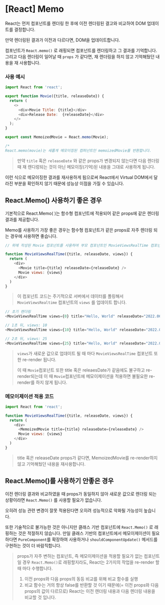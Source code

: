 # [React] Memo

React는 먼저 컴포넌트를 렌더링 한 후에 이전 렌더링된 결고와 비교하여 DOM 업데이트를 결정합니다.

만약 렌더링된 결과가 이전과 다르다면, DOM을 업데이트합니다.

컴포넌트가 `React.memo()` 로 래핑되면 컴포넌트를 렌더링하고 그 결과를 기억합니다. 그리고 다음 렌더링이 일어날 때 `props` 가 같다면, 재 렌더링을 하지 않고 기억해뒀던 내용을 재 사용합니다.

### 사용 예시

``` javascript
import React from 'react';

export function Movie({title, releaseDate}) {
  return (
    <>
      <div>Movie Title: {title}</div>
      <div>Release Date:  {releaseDate}</div>
    </>
  );
}

export const MemoizedMovie = React.memo(Movie);

/*
React.memo(movie)는 새롭게 메모이징된 컴퍼넌트인 memoizedMovie를 반환합니다.
```

> 만약 `title` 혹은 `releaseDate` 와 같은 props가 변경되지 않는다면 다음 렌더링 때 재 렌디렁되는 것이 아닌 메모이징(기억)된 내용을 그대로 사용하게 됩니다.

이런 식으로 메모이징한 결과를 재사용하게 됨으로써 React에서 Virtual DOM에서 달라진 부분을 확인하지 않기 때문에 성능상 이점을 가질 수 있습니다.



## React.Memo() 사용하기 좋은 경우

기본적으로 React.Memo( )는 함수형 컴포넌트에 적용되어 같은 props에 같은 렌더링 결과를 제공합니다.

Memo를 사용하기 가장 좋은 경우는 함수형 컴포넌트가 같은 props로 자주 렌더링 되는 경우에 사용하면 좋습니다.

``` javascript
// 위에 작성된 Movie 컴포넌트를 사용하여 부모 컴포넌트인 MovieViewsRealTime 컴포넌트 작성

function MovieViewsRealTime({title, releaseDate, views}) {
  return (
    <div>
      <Movie title={title} releaseDate={releaseDate} />
      Movie views: {views}
    </div>  
  )
}
```

> 이 컴포넌트 코드는 주기적으로 서버에서 데이터를 폴링해서 `MovieViewsRealtime` 컴포넌트의 `views` 를 업데이트 합니다.

```javascript
// 초기 렌더링
<MovieViewsRealTime views={0} title="Hello, World" releaseDate="2022.06.24" />

// 1초 뒤, views: 10
<MovieViewsRealTime views={10} title="Hello, World" releaseDate="2022.06.24" />

// 2초 뒤, views: 25
<MovieViewsRealTime views={25} title="Hello, World" releaseDate="2022.06.24" />
```

> `views`가 새로운 값으로 업데이트 될 때 마다 `MovieViewsRealTime` 컴포넌트 또한 re-render 됩니다.
>
> 이 때 `Movie`컴포넌트 또한 title 혹은 releaesDate가 같음에도 불구하고 re-render되는데 이 때 `Movie`컴포넌트에 메모이제이션을 적용하면 불필요한 re-render를 하지 않게 됩니다.

### 메모이제이션 적용 코드

``` javascript
import React from 'react';

function MovieViewsRealTime({title, releaseDate, views}) {
  return (
    <div>
      <MemoizedMovie title={title} releaseDate={releaseDate} />
      Movie views: {views}
    </div>
  )
}
```

> title 혹은 releaseDate props가 같다면, MemoizedMovie를 re-render하지 않고 기억해뒀던 내용을 재사용합니다.



## React.Memo()를 사용하기 안좋은 경우

이전 렌더링 결과와 비교하였을 때 props가 동일하지 않아 새로운 값으로 렌더링 되는 상황이라면 `React.Memo()` 를 사용할 필요가 없습니다.

오히려 성능 관련 변경이 잘못 적용된다면 오히려 성능적으로 악화될 가능성이 높습니다.

또한 기술적으로 불가능한 것은 아니지만 클래스 기반 컴포넌트에 `React.Memo()` 로 래핑하는 것은 적절하지 않습니다. 만일 클래스 기반의 컴포넌트에서 메모이제이션이 필요하다면 `PureComponent`를 확장하여 사용하거나 `shouldComponentUpdate()` 메서드를 구현하는 것이 더 바람직합니다.

> props가 자주 변하는 컴포넌트, 즉 메모이제이션을 적용할 필요가 없는 컴포넌트일 경우 `React.Memo()`로 래핑할지라도, React는 2가지의 작업을 re-render 할 때 마다 수행합니다.
>
> 1. 이전 props와 다음 props의 동등 비교를 위해 비교 함수를 실행
> 2. 비교 함수는 거의 항상 false를 반환할 것 이기 때문에(= 이전 props와 다음 props의 값이 다르므로) React는 이전 렌더링 내용과 다음 렌더링 내용을 비교할 것 입니다.





